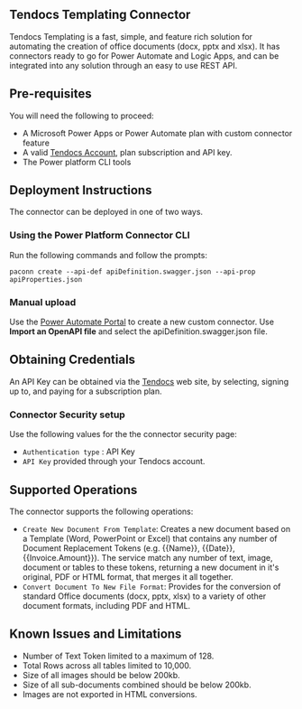 ## Tendocs Templating Connector
Tendocs Templating is a fast, simple, and feature rich solution for automating the creation of office documents (docx, pptx and xlsx). It has connectors ready to go for Power Automate and Logic Apps, and can be integrated into any solution through an easy to use REST API.

## Pre-requisites
You will need the following to proceed:
* A Microsoft Power Apps or Power Automate plan with custom connector feature
* A valid [Tendocs Account](https://www.tendocs.com/pricing), plan subscription and API key.
* The Power platform CLI tools

## Deployment Instructions
The connector can be deployed in one of two ways.

### Using the Power Platform Connector CLI
Run the following commands and follow the prompts:
```paconn
paconn create --api-def apiDefinition.swagger.json --api-prop apiProperties.json
```
### Manual upload
Use the [Power Automate Portal](https://flow.microsoft.com) to create a new custom connector. Use **Import an OpenAPI file** and select the apiDefinition.swagger.json file.

## Obtaining Credentials
An API Key can be obtained via the [Tendocs](https://www.tendocs.com) web site, by selecting, signing up to, and paying for a subscription plan.

### Connector Security setup
Use the following values for the the connector security page:
* `Authentication type` : API Key
* `API Key` provided through your Tendocs account.

## Supported Operations
The connector supports the following operations:
* `Create New Document From Template`: Creates a new document based on a Template (Word, PowerPoint or Excel) that contains any number of Document Replacement Tokens (e.g. {{Name}}, {{Date}}, {{Invoice.Amount}}). The service match any number of text, image, document or tables to these tokens, returning a new document in it's original, PDF or HTML format, that merges it all together.
* `Convert Document To New File Format`: Provides for the conversion of standard Office documents (docx, pptx, xlsx) to a variety of other document formats, including PDF and HTML.

## Known Issues and Limitations
- Number of Text Token limited to a maximum of 128.
- Total Rows across all tables limited to 10,000.
- Size of all images should be below 200kb.
- Size of all sub-documents combined should be below 200kb.
- Images are not exported in HTML conversions.